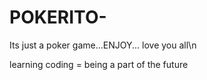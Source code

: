 # POKERITO-
Its just a poker game...ENJOY...
love you all\n

learning coding = being a part of the future
